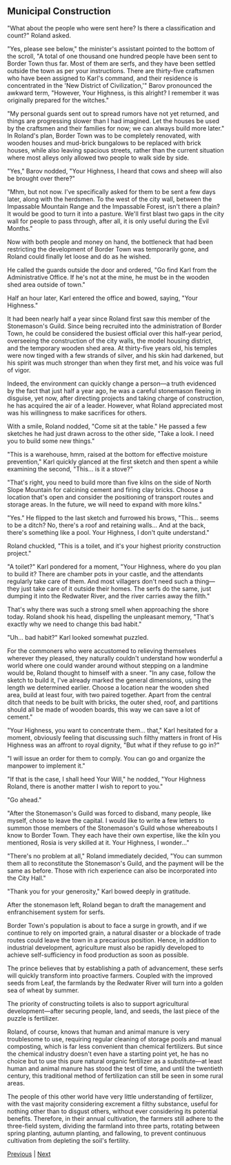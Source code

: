## Municipal Construction
"What about the people who were sent here? Is there a classification and count?" Roland asked.



"Yes, please see below," the minister's assistant pointed to the bottom of the scroll, "A total of one thousand one hundred people have been sent to Border Town thus far. Most of them are serfs, and they have been settled outside the town as per your instructions. There are thirty-five craftsmen who have been assigned to Karl's command, and their residence is concentrated in the 'New District of Civilization,'" Barov pronounced the awkward term, "However, Your Highness, is this alright? I remember it was originally prepared for the witches."



"My personal guards sent out to spread rumors have not yet returned, and things are progressing slower than I had imagined. Let the houses be used by the craftsmen and their families for now; we can always build more later." In Roland's plan, Border Town was to be completely renovated, with wooden houses and mud-brick bungalows to be replaced with brick houses, while also leaving spacious streets, rather than the current situation where most alleys only allowed two people to walk side by side.



"Yes," Barov nodded, "Your Highness, I heard that cows and sheep will also be brought over there?"



"Mhm, but not now. I've specifically asked for them to be sent a few days later, along with the herdsmen. To the west of the city wall, between the Impassable Mountain Range and the Impassable Forest, isn't there a plain? It would be good to turn it into a pasture. We'll first blast two gaps in the city wall for people to pass through, after all, it is only useful during the Evil Months."



Now with both people and money on hand, the bottleneck that had been restricting the development of Border Town was temporarily gone, and Roland could finally let loose and do as he wished.



He called the guards outside the door and ordered, "Go find Karl from the Administrative Office. If he's not at the mine, he must be in the wooden shed area outside of town."



Half an hour later, Karl entered the office and bowed, saying, "Your Highness."



It had been nearly half a year since Roland first saw this member of the Stonemason's Guild. Since being recruited into the administration of Border Town, he could be considered the busiest official over this half-year period, overseeing the construction of the city walls, the model housing district, and the temporary wooden shed area. At thirty-five years old, his temples were now tinged with a few strands of silver, and his skin had darkened, but his spirit was much stronger than when they first met, and his voice was full of vigor.



Indeed, the environment can quickly change a person—a truth evidenced by the fact that just half a year ago, he was a careful stonemason fleeing in disguise, yet now, after directing projects and taking charge of construction, he has acquired the air of a leader. However, what Roland appreciated most was his willingness to make sacrifices for others.



With a smile, Roland nodded, "Come sit at the table." He passed a few sketches he had just drawn across to the other side, "Take a look. I need you to build some new things."



"This is a warehouse, hmm, raised at the bottom for effective moisture prevention," Karl quickly glanced at the first sketch and then spent a while examining the second, "This... is it a stove?"



"That's right, you need to build more than five kilns on the side of North Slope Mountain for calcining cement and firing clay bricks. Choose a location that's open and consider the positioning of transport routes and storage areas. In the future, we will need to expand with more kilns."



"Yes." He flipped to the last sketch and furrowed his brows, "This... seems to be a ditch? No, there's a roof and retaining walls... And at the back, there's something like a pool. Your Highness, I don't quite understand."



Roland chuckled, "This is a toilet, and it's your highest priority construction project."



"A toilet?" Karl pondered for a moment, "Your Highness, where do you plan to build it? There are chamber pots in your castle, and the attendants regularly take care of them. And most villagers don't need such a thing—they just take care of it outside their homes. The serfs do the same, just dumping it into the Redwater River, and the river carries away the filth."



That's why there was such a strong smell when approaching the shore today. Roland shook his head, dispelling the unpleasant memory, "That's exactly why we need to change this bad habit."



"Uh... bad habit?" Karl looked somewhat puzzled.



For the commoners who were accustomed to relieving themselves wherever they pleased, they naturally couldn't understand how wonderful a world where one could wander around without stepping on a landmine would be, Roland thought to himself with a sneer. "In any case, follow the sketch to build it, I've already marked the general dimensions, using the length we determined earlier. Choose a location near the wooden shed area, build at least four, with two paired together. Apart from the central ditch that needs to be built with bricks, the outer shed, roof, and partitions should all be made of wooden boards, this way we can save a lot of cement."



"Your Highness, you want to concentrate them... that," Karl hesitated for a moment, obviously feeling that discussing such filthy matters in front of His Highness was an affront to royal dignity, "But what if they refuse to go in?"



"I will issue an order for them to comply. You can go and organize the manpower to implement it."



"If that is the case, I shall heed Your Will," he nodded, "Your Highness Roland, there is another matter I wish to report to you."



"Go ahead."



"After the Stonemason's Guild was forced to disband, many people, like myself, chose to leave the capital. I would like to write a few letters to summon those members of the Stonemason's Guild whose whereabouts I know to Border Town. They each have their own expertise, like the kiln you mentioned, Rosia is very skilled at it. Your Highness, I wonder..."



"There's no problem at all," Roland immediately decided, "You can summon them all to reconstitute the Stonemason's Guild, and the payment will be the same as before. Those with rich experience can also be incorporated into the City Hall."



"Thank you for your generosity," Karl bowed deeply in gratitude.



After the stonemason left, Roland began to draft the management and enfranchisement system for serfs.



Border Town's population is about to face a surge in growth, and if we continue to rely on imported grain, a natural disaster or a blockade of trade routes could leave the town in a precarious position. Hence, in addition to industrial development, agriculture must also be rapidly developed to achieve self-sufficiency in food production as soon as possible.

The prince believes that by establishing a path of advancement, these serfs will quickly transform into proactive farmers. Coupled with the improved seeds from Leaf, the farmlands by the Redwater River will turn into a golden sea of wheat by summer.

The priority of constructing toilets is also to support agricultural development—after securing people, land, and seeds, the last piece of the puzzle is fertilizer.

Roland, of course, knows that human and animal manure is very troublesome to use, requiring regular cleaning of storage pools and manual composting, which is far less convenient than chemical fertilizers. But since the chemical industry doesn't even have a starting point yet, he has no choice but to use this pure natural organic fertilizer as a substitute—at least human and animal manure has stood the test of time, and until the twentieth century, this traditional method of fertilization can still be seen in some rural areas.

The people of this other world have very little understanding of fertilizer, with the vast majority considering excrement a filthy substance, useful for nothing other than to disgust others, without ever considering its potential benefits. Therefore, in their annual cultivation, the farmers still adhere to the three-field system, dividing the farmland into three parts, rotating between spring planting, autumn planting, and fallowing, to prevent continuous cultivation from depleting the soil's fertility.





[Previous](CH0124.md) | [Next](CH0126.md)
